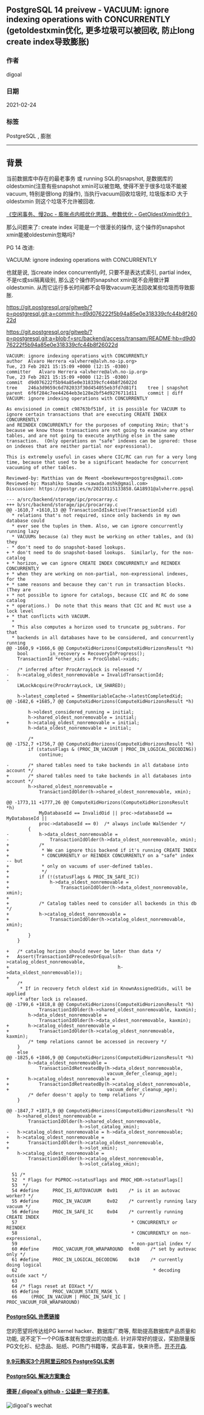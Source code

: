 ## PostgreSQL 14 preivew - VACUUM: ignore indexing operations with CONCURRENTLY  (getoldestxmin优化, 更多垃圾可以被回收, 防止long create index导致膨胀)  
    
### 作者    
digoal    
    
### 日期    
2021-02-24    
    
### 标签    
PostgreSQL , 膨胀     
    
----    
    
## 背景    
当前数据库中存在的最老事务 或 running SQL的snapshot, 是数据库的oldestxmin(注意有些snapshot xmin可以被忽略, 使得不至于很多垃圾不能被vacuum, 特别是很long 的操作), 当执行vacuum回收垃圾时, 垃圾版本ID 大于 oldestxmin 则这个垃圾不允许被回收.     
    
[《空闲事务、慢2pc - 膨胀点内核优化思路、参数优化 - GetOldestXmin优化》](../201907/20190720_01.md)      
    
那么问题来了: create index 可能是一个很漫长的操作, 这个操作的snapshot xmin能被oldestxmin忽略吗?      
    
PG 14 改进:    
    
VACUUM: ignore indexing operations with CONCURRENTLY    
    
也就是说, 当create index concurrently时, 只要不是表达式索引, partial index, 不是rc或ssi隔离级别, 那么这个操作的snapshot xmin就不会用做计算oldestxmin. 从而它运行多长时间都不会导致vacuum无法回收某些垃圾而导致膨胀.     
    
https://git.postgresql.org/gitweb/?p=postgresql.git;a=commit;h=d9d076222f5b94a85e0e318339cfc44b8f26022d    
    
https://git.postgresql.org/gitweb/?p=postgresql.git;a=blob;f=src/backend/access/transam/README;hb=d9d076222f5b94a85e0e318339cfc44b8f26022d    
    
```    
VACUUM: ignore indexing operations with CONCURRENTLY    
author	Alvaro Herrera <alvherre@alvh.no-ip.org>	    
Tue, 23 Feb 2021 15:15:09 +0000 (12:15 -0300)    
committer	Alvaro Herrera <alvherre@alvh.no-ip.org>	    
Tue, 23 Feb 2021 15:15:09 +0000 (12:15 -0300)    
commit	d9d076222f5b94a85e0e318339cfc44b8f26022d    
tree	246a3d9659c6d782033f30d454055eb3fd7d81f1	tree | snapshot    
parent	6f6f284c7ee44264eb3e128e2bf54d9276711d11	commit | diff    
VACUUM: ignore indexing operations with CONCURRENTLY    
    
As envisioned in commit c98763bf51bf, it is possible for VACUUM to    
ignore certain transactions that are executing CREATE INDEX CONCURRENTLY    
and REINDEX CONCURRENTLY for the purposes of computing Xmin; that's    
because we know those transactions are not going to examine any other    
tables, and are not going to execute anything else in the same    
transaction.  (Only operations on "safe" indexes can be ignored: those    
on indexes that are neither partial nor expressional).    
    
This is extremely useful in cases where CIC/RC can run for a very long    
time, because that used to be a significant headache for concurrent    
vacuuming of other tables.    
    
Reviewed-by: Matthias van de Meent <boekewurm+postgres@gmail.com>    
Reviewed-by: Masahiko Sawada <sawada.mshk@gmail.com>    
Discussion: https://postgr.es/m/20210115133858.GA18931@alvherre.pgsql    
```    
    
```    
--- a/src/backend/storage/ipc/procarray.c    
+++ b/src/backend/storage/ipc/procarray.c    
@@ -1610,7 +1610,13 @@ TransactionIdIsActive(TransactionId xid)    
  * relations that's not required, since only backends in my own database could    
  * ever see the tuples in them. Also, we can ignore concurrently running lazy    
  * VACUUMs because (a) they must be working on other tables, and (b) they    
- * don't need to do snapshot-based lookups.    
+ * don't need to do snapshot-based lookups.  Similarly, for the non-catalog    
+ * horizon, we can ignore CREATE INDEX CONCURRENTLY and REINDEX CONCURRENTLY    
+ * when they are working on non-partial, non-expressional indexes, for the    
+ * same reasons and because they can't run in transaction blocks.  (They are    
+ * not possible to ignore for catalogs, because CIC and RC do some catalog    
+ * operations.)  Do note that this means that CIC and RC must use a lock level    
+ * that conflicts with VACUUM.    
  *    
  * This also computes a horizon used to truncate pg_subtrans. For that    
  * backends in all databases have to be considered, and concurrently running    
@@ -1660,9 +1666,6 @@ ComputeXidHorizons(ComputeXidHorizonsResult *h)    
    bool        in_recovery = RecoveryInProgress();    
    TransactionId *other_xids = ProcGlobal->xids;    
     
-   /* inferred after ProcArrayLock is released */    
-   h->catalog_oldest_nonremovable = InvalidTransactionId;    
-    
    LWLockAcquire(ProcArrayLock, LW_SHARED);    
     
    h->latest_completed = ShmemVariableCache->latestCompletedXid;    
@@ -1682,6 +1685,7 @@ ComputeXidHorizons(ComputeXidHorizonsResult *h)    
     
        h->oldest_considered_running = initial;    
        h->shared_oldest_nonremovable = initial;    
+       h->catalog_oldest_nonremovable = initial;    
        h->data_oldest_nonremovable = initial;    
     
        /*    
@@ -1752,7 +1756,7 @@ ComputeXidHorizons(ComputeXidHorizonsResult *h)    
        if (statusFlags & (PROC_IN_VACUUM | PROC_IN_LOGICAL_DECODING))    
            continue;    
     
-       /* shared tables need to take backends in all database into account */    
+       /* shared tables need to take backends in all databases into account */    
        h->shared_oldest_nonremovable =    
            TransactionIdOlder(h->shared_oldest_nonremovable, xmin);    
     
@@ -1773,11 +1777,26 @@ ComputeXidHorizons(ComputeXidHorizonsResult *h)    
            MyDatabaseId == InvalidOid || proc->databaseId == MyDatabaseId ||    
            proc->databaseId == 0)  /* always include WalSender */    
        {    
-           h->data_oldest_nonremovable =    
-               TransactionIdOlder(h->data_oldest_nonremovable, xmin);    
+           /*    
+            * We can ignore this backend if it's running CREATE INDEX    
+            * CONCURRENTLY or REINDEX CONCURRENTLY on a "safe" index -- but    
+            * only on vacuums of user-defined tables.    
+            */    
+           if (!(statusFlags & PROC_IN_SAFE_IC))    
+               h->data_oldest_nonremovable =    
+                   TransactionIdOlder(h->data_oldest_nonremovable, xmin);    
+    
+           /* Catalog tables need to consider all backends in this db */    
+           h->catalog_oldest_nonremovable =    
+               TransactionIdOlder(h->catalog_oldest_nonremovable, xmin);    
+    
        }    
    }    
     
+   /* catalog horizon should never be later than data */    
+   Assert(TransactionIdPrecedesOrEquals(h->catalog_oldest_nonremovable,    
+                                        h->data_oldest_nonremovable));    
+    
    /*    
     * If in recovery fetch oldest xid in KnownAssignedXids, will be applied    
     * after lock is released.    
@@ -1799,6 +1818,8 @@ ComputeXidHorizons(ComputeXidHorizonsResult *h)    
            TransactionIdOlder(h->shared_oldest_nonremovable, kaxmin);    
        h->data_oldest_nonremovable =    
            TransactionIdOlder(h->data_oldest_nonremovable, kaxmin);    
+       h->catalog_oldest_nonremovable =    
+           TransactionIdOlder(h->catalog_oldest_nonremovable, kaxmin);    
        /* temp relations cannot be accessed in recovery */    
    }    
    else    
@@ -1825,6 +1846,9 @@ ComputeXidHorizons(ComputeXidHorizonsResult *h)    
        h->data_oldest_nonremovable =    
            TransactionIdRetreatedBy(h->data_oldest_nonremovable,    
                                     vacuum_defer_cleanup_age);    
+       h->catalog_oldest_nonremovable =    
+           TransactionIdRetreatedBy(h->catalog_oldest_nonremovable,    
+                                    vacuum_defer_cleanup_age);    
        /* defer doesn't apply to temp relations */    
    }    
     
@@ -1847,7 +1871,9 @@ ComputeXidHorizons(ComputeXidHorizonsResult *h)    
    h->shared_oldest_nonremovable =    
        TransactionIdOlder(h->shared_oldest_nonremovable,    
                           h->slot_catalog_xmin);    
-   h->catalog_oldest_nonremovable = h->data_oldest_nonremovable;    
+   h->catalog_oldest_nonremovable =    
+       TransactionIdOlder(h->catalog_oldest_nonremovable,    
+                          h->slot_xmin);    
    h->catalog_oldest_nonremovable =    
        TransactionIdOlder(h->catalog_oldest_nonremovable,    
                           h->slot_catalog_xmin);    
```    
    
```    
  51 /*    
  52  * Flags for PGPROC->statusFlags and PROC_HDR->statusFlags[]    
  53  */    
  54 #define     PROC_IS_AUTOVACUUM  0x01    /* is it an autovac worker? */    
  55 #define     PROC_IN_VACUUM      0x02    /* currently running lazy vacuum */    
  56 #define     PROC_IN_SAFE_IC     0x04    /* currently running CREATE INDEX    
  57                                          * CONCURRENTLY or REINDEX    
  58                                          * CONCURRENTLY on non-expressional,    
  59                                          * non-partial index */    
  60 #define     PROC_VACUUM_FOR_WRAPAROUND  0x08    /* set by autovac only */    
  61 #define     PROC_IN_LOGICAL_DECODING    0x10    /* currently doing logical    
  62                                                  * decoding outside xact */    
  63     
  64 /* flags reset at EOXact */    
  65 #define     PROC_VACUUM_STATE_MASK \    
  66     (PROC_IN_VACUUM | PROC_IN_SAFE_IC | PROC_VACUUM_FOR_WRAPAROUND)    
```    
  
  
#### [PostgreSQL 许愿链接](https://github.com/digoal/blog/issues/76 "269ac3d1c492e938c0191101c7238216")
您的愿望将传达给PG kernel hacker、数据库厂商等, 帮助提高数据库产品质量和功能, 说不定下一个PG版本就有您提出的功能点. 针对非常好的提议，奖励限量版PG文化衫、纪念品、贴纸、PG热门书籍等，奖品丰富，快来许愿。[开不开森](https://github.com/digoal/blog/issues/76 "269ac3d1c492e938c0191101c7238216").  
  
  
#### [9.9元购买3个月阿里云RDS PostgreSQL实例](https://www.aliyun.com/database/postgresqlactivity "57258f76c37864c6e6d23383d05714ea")
  
  
#### [PostgreSQL 解决方案集合](https://yq.aliyun.com/topic/118 "40cff096e9ed7122c512b35d8561d9c8")
  
  
#### [德哥 / digoal's github - 公益是一辈子的事.](https://github.com/digoal/blog/blob/master/README.md "22709685feb7cab07d30f30387f0a9ae")
  
  
![digoal's wechat](../pic/digoal_weixin.jpg "f7ad92eeba24523fd47a6e1a0e691b59")
  
